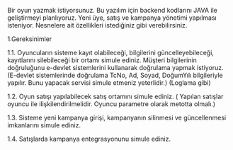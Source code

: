 Bir oyun yazmak istiyorsunuz. Bu yazılım için backend kodlarını JAVA ile geliştirmeyi planlıyoruz. Yeni üye, satış ve kampanya yönetimi yapılması isteniyor. Nesnelere ait özellikleri istediğiniz gibi verebilirsiniz.

1.Gereksinimler

1.1. Oyuncuların sisteme kayıt olabileceği, bilgilerini güncelleyebileceği, kayıtlarını silebileceği bir ortamı simule ediniz. Müşteri bilgilerinin doğruluğunu e-devlet sistemlerini kullanarak doğrulama yapmak istiyoruz. (E-devlet sistemlerinde doğrulama TcNo, Ad, Soyad, DoğumYılı bilgileriyle yapılır. Bunu yapacak servisi simule etmeniz yeterlidir.) (Loglama gibi)

1.2. Oyun satışı yapılabilecek satış ortamını simule ediniz. ( Yapılan satışlar oyuncu ile ilişkilendirilmelidir. Oyuncu parametre olarak metotta olmalı.)

1.3. Sisteme yeni kampanya girişi, kampanyanın silinmesi ve güncellenmesi imkanlarını simule ediniz.

1.4. Satışlarda kampanya entegrasyonunu simule ediniz.
